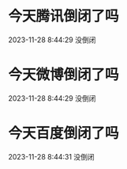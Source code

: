 # 今天腾讯倒闭了吗

2023-11-28 8:44:29 没倒闭

# 今天微博倒闭了吗

2023-11-28 8:44:29 没倒闭

# 今天百度倒闭了吗

2023-11-28 8:44:31 没倒闭

